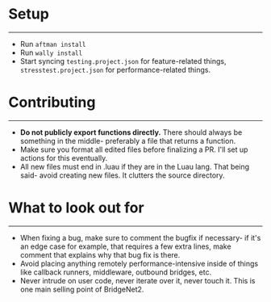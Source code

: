 # Setup

---

- Run `aftman install`
- Run `wally install`
- Start syncing `testing.project.json` for feature-related things, `stresstest.project.json` for performance-related things.

# Contributing

---

- **Do not publicly export functions directly.** There should always be something in the middle- preferably a file that returns a function.
- Make sure you format all edited files before finalizing a PR. I'll set up actions for this eventually.
- All new files must end in .luau if they are in the Luau lang. That being said- avoid creating new files. It clutters the source directory.

# What to look out for

---

- When fixing a bug, make sure to comment the bugfix if necessary- if it's an edge case for example, that requires a few extra lines, make comment that explains why that bug fix is there.
- Avoid placing anything remotely performance-intensive inside of things like callback runners, middleware, outbound bridges, etc.
- Never intrude on user code, never iterate over it, never touch it. This is one main selling point of BridgeNet2.
